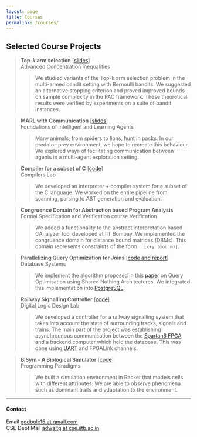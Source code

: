 ```yaml
---
layout: page
title: Courses
permalink: /courses/
---
```


<!-- ### Research -->

## Selected Course Projects

> <strong>Top-<i>k</i> arm selection</strong> [[slides](https://ag1502.github.io/slides/Top_k_Arm_Selection.pdf)]
<br>Advanced Concentration Inequalities<br>
>>We studied variants of the Top-k arm selection problem in the multi-armed bandit setting with Bernoulli bandits. We suggested an alternative stopping criterion and proved improved bounds on sample complexity in the
PAC framework. These theoretical results were verified by experiments on a suite of bandit instances. 

> <strong>MARL with Communication</strong> [[slides](https://ag1502.github.io/docs/fila_report.pdf)]
<br>Foundations of Intelligent and Learning Agents<br>
>> Many animals, from spiders to lions, hunt in packs. In our predator-prey environment, we hope to recreate
this behaviour. We explored ways of facilitating communication between agents in a multi-agent exploration setting.

> <strong>Compiler for a subset of C</strong> [[code](https://github.com/ag1502/CompilersLab)]
<br>Compilers Lab<br>
>>We developed an interpreter + compiler system for a subset of the C language. We worked on the entire pipeline from scanning, parsing to AST generation and evaluation. 

> <strong>Congruence Domain for Abstraction based Program Analysis</strong> 
<br>Formal Specification and Verification course Verification<br>
>>We added a functionality to the abstract interpretation based CAnalyzer tool developed at IIT Bombay. We implemented the congruence domain for distance bound matrices (DBMs). This domain represents constraints of the form  ```  [x+y (mod m)]```.

> <strong>Parallelizing Query Optimization for Joins</strong> [[code and report](https://github.com/ag1502/DB-Project)]
<br>Database Systems<br>
>>We implement the algorithm proposed in this [paper](http://www.vldb.org/pvldb/vol9/p660-trummer.pdf) on Query Optimisation using Shared Nothing Architectures. We integrated this implementation into [PostgreSQL](https://github.com/postgres/postgres). 

> <strong>Railway Signalling Controller</strong> [[code](https://github.com/ag1502/Digital-Logic-Design-Lab)]
<br>Digital Logic Design Lab<br>
>>We developed a controller for a railway signalling system that takes into account the state of surrounding tracks, signals and trains. The main part of the project was establishing asynchrounous communication between the [Spartan6 FPGA](https://www.xilinx.com/products/silicon-devices/fpga/spartan-6.html) and a backend computer which held the database. This was done using [UART](https://en.wikipedia.org/wiki/Universal_asynchronous_receiver-transmitter) and FPGALink channels.

> <strong>BiSym - A Biological Simulator</strong> [[code](https://github.com/ag1502/Digital-Logic-Design-Lab)]
<br>Programming Paradigms<br>
>>We built a simulation environment in Racket that models cells with different attributes. We are able to observe phenomena such as dominant traits and adaptation to the environment.

<hr>

#### Contact

Email [godbole15 at gmail.com](mailto:godbole15@gmail.com)
<br>
CSE Dept Mail [adwaitg at cse.iitb.ac.in](mailto:adwaitg@cse.iitb.ac.in)